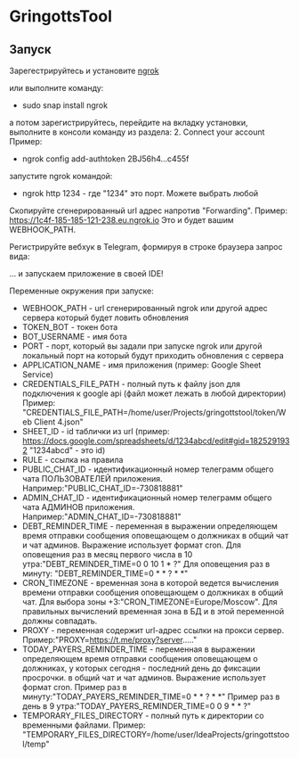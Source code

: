 # GringottsTool



## Запуск

Зарегестрируйтесь и установите [ngrok](https://dashboard.ngrok.com/get-started/setup)

или выполните команду:

* sudo snap install ngrok

а потом зарегистрируйтесь, перейдите на вкладку установки, выполните в консоли команду из раздела: 2. Connect your account
Пример: 

* ngrok config add-authtoken 2BJ56h4...c455f

запустите ngrok командой:

* ngrok http 1234 - где "1234" это порт. Можете выбрать любой

Скопируйте сгенерированный url адрес напротив "Forwarding". Пример: https://1c4f-185-185-121-238.eu.ngrok.io
Это и будет вашим WEBHOOK_PATH.

Регистрируйте вебхук в Telegram, формируя в строке браузера запрос вида:

… и запускаем приложение в своей IDE!

Переменные окружения при запуске:
* WEBHOOK_PATH - url сгенерированный ngrok или другой адрес сервера который будет ловить обновления
* TOKEN_BOT - токен бота
* BOT_USERNAME - имя бота
* PORT - порт, который вы задали при запуске ngrok или другой локальный порт на который будут приходить обновления с сервера
* APPLICATION_NAME - имя приложения (пример: Google Sheet Service)
* CREDENTIALS_FILE_PATH - полный путь к файлу  json для подключения к google api (файл может лежать в любой директории) 
Пример: "CREDENTIALS_FILE_PATH=/home/user/Projects/gringottstool/token/Web Client 4.json"
* SHEET_ID - id таблички из url (пример: https://docs.google.com/spreadsheets/d/1234abcd/edit#gid=1825291932 "1234abcd" - это id)
* RULE - ссылка на правила
* PUBLIC_CHAT_ID - идентификационный номер телеграмм общего чата ПОЛЬЗОВАТЕЛЕЙ приложения. Например:"PUBLIC_CHAT_ID=-730818881"
* ADMIN_CHAT_ID - идентификационный номер телеграмм общего чата АДМИНОВ приложения. Например:"ADMIN_CHAT_ID=-730818881"
* DEBT_REMINDER_TIME - переменная в выражении определяющем время отправки сообщения оповещающем о должниках в общий чат и чат админов.
  Выражение использует формат cron.
  Для оповещения раз в месяц первого числа в 10 утра:"DEBT_REMINDER_TIME=0 0 10 1 * ?"
  Для оповещения раз в минуту: "DEBT_REMINDER_TIME=0 * * ? * *"
* CRON_TIMEZONE - временная зона в которой ведется вычисления времени отправки сообщения оповещающем о должниках в общий чат.
  Для выбора зоны +3:"CRON_TIMEZONE=Europe/Moscow". Для правильных вычислений временная зона в БД и в этой переменной должны совпадать.
* PROXY - переменная содержит url-адрес ссылки на прокси сервер. Пример:"PROXY=https://t.me/proxy?server....."
* TODAY_PAYERS_REMINDER_TIME - переменная в выражении определяющем время отправки сообщения оповещающем о должниках, 
у которых сегодня - последний день до фиксации просрочки. в общий чат и чат админов. Выражение использует формат cron.
Пример раз в минуту:"TODAY_PAYERS_REMINDER_TIME=0 * * ? * *"
Пример раз в день в 9 утра:"TODAY_PAYERS_REMINDER_TIME=0 0 9 * * ?"
* TEMPORARY_FILES_DIRECTORY - полный путь к директории со временными файлами.
Пример: "TEMPORARY_FILES_DIRECTORY=/home/user/IdeaProjects/gringottstool/temp"